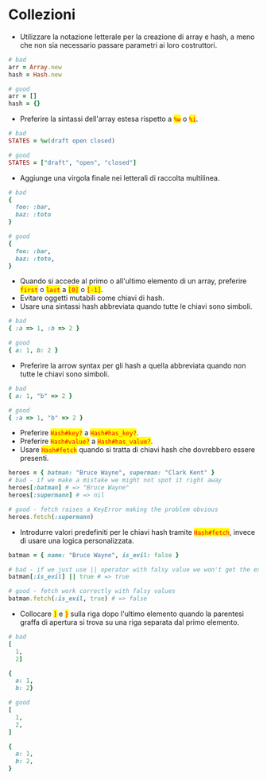 # Collezioni

* Utilizzare la notazione letterale per la creazione di array e hash, a meno che non sia necessario passare parametri ai loro costruttori.

```ruby
# bad
arr = Array.new
hash = Hash.new

# good
arr = []
hash = {}
```

* Preferire la sintassi dell'array estesa rispetto a <mark style="color:red;">`%w`</mark> o <mark style="color:red;">`%i`</mark>.

```ruby
# bad
STATES = %w(draft open closed)

# good
STATES = ["draft", "open", "closed"]
```

* Aggiunge una virgola finale nei letterali di raccolta multilinea.

```ruby
# bad
{
  foo: :bar,
  baz: :toto
}

# good
{
  foo: :bar,
  baz: :toto,
}
```

* Quando si accede al primo o all'ultimo elemento di un array, preferire <mark style="color:red;">`first`</mark> o <mark style="color:red;">`last`</mark> a <mark style="color:red;">`[0]`</mark> o <mark style="color:red;">`[-1]`</mark>.&#x20;
* Evitare oggetti mutabili come chiavi di hash.&#x20;
* Usare una sintassi hash abbreviata quando tutte le chiavi sono simboli.

```ruby
# bad
{ :a => 1, :b => 2 }

# good
{ a: 1, b: 2 }
```

* Preferire la arrow syntax per gli hash a quella abbreviata quando non tutte le chiavi sono simboli.

```ruby
# bad
{ a: 1, "b" => 2 }

# good
{ :a => 1, "b" => 2 }
```

* Preferire <mark style="color:red;">`Hash#key?`</mark> a <mark style="color:red;">`Hash#has_key?`</mark>.&#x20;
* Preferire <mark style="color:red;">`Hash#value?`</mark> a <mark style="color:red;">`Hash#has_value?`</mark>.&#x20;
* Usare <mark style="color:red;">`Hash#fetch`</mark> quando si tratta di chiavi hash che dovrebbero essere presenti.

```ruby
heroes = { batman: "Bruce Wayne", superman: "Clark Kent" }
# bad - if we make a mistake we might not spot it right away
heroes[:batman] # => "Bruce Wayne"
heroes[:supermann] # => nil

# good - fetch raises a KeyError making the problem obvious
heroes.fetch(:supermann)
```

* Introdurre valori predefiniti per le chiavi hash tramite <mark style="color:red;">`Hash#fetch`</mark>, invece di usare una logica personalizzata.

```ruby
batman = { name: "Bruce Wayne", is_evil: false }

# bad - if we just use || operator with falsy value we won't get the expected result
batman[:is_evil] || true # => true

# good - fetch work correctly with falsy values
batman.fetch(:is_evil, true) # => false
```

* Collocare <mark style="color:red;">`]`</mark> e <mark style="color:red;">`}`</mark> sulla riga dopo l'ultimo elemento quando la parentesi graffa di apertura si trova su una riga separata dal primo elemento.

```ruby
# bad
[
  1,
  2]

{
  a: 1,
  b: 2}

# good
[
  1,
  2,
]

{
  a: 1,
  b: 2,
}
```
